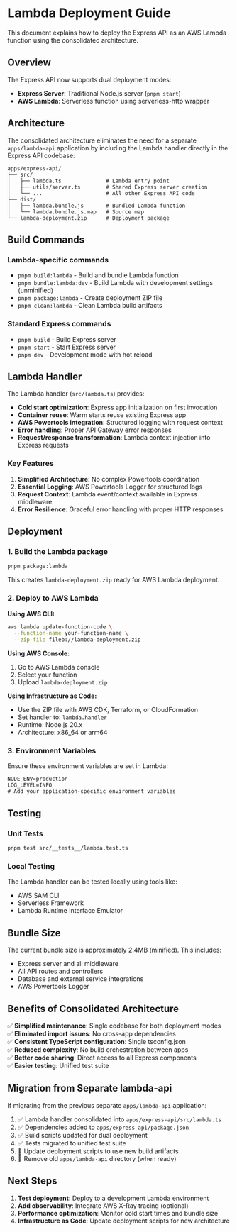 # Lambda Deployment Guide

This document explains how to deploy the Express API as an AWS Lambda function using the consolidated architecture.

## Overview

The Express API now supports dual deployment modes:

- **Express Server**: Traditional Node.js server (`pnpm start`)
- **AWS Lambda**: Serverless function using serverless-http wrapper

## Architecture

The consolidated architecture eliminates the need for a separate `apps/lambda-api` application by including the Lambda
handler directly in the Express API codebase:

```text
apps/express-api/
├── src/
│   ├── lambda.ts              # Lambda entry point
│   ├── utils/server.ts        # Shared Express server creation
│   └── ...                    # All other Express API code
├── dist/
│   ├── lambda.bundle.js       # Bundled Lambda function
│   └── lambda.bundle.js.map   # Source map
└── lambda-deployment.zip      # Deployment package
```

## Build Commands

### Lambda-specific commands

- `pnpm build:lambda` - Build and bundle Lambda function
- `pnpm bundle:lambda:dev` - Build Lambda with development settings (unminified)
- `pnpm package:lambda` - Create deployment ZIP file
- `pnpm clean:lambda` - Clean Lambda build artifacts

### Standard Express commands

- `pnpm build` - Build Express server
- `pnpm start` - Start Express server
- `pnpm dev` - Development mode with hot reload

## Lambda Handler

The Lambda handler (`src/lambda.ts`) provides:

- **Cold start optimization**: Express app initialization on first invocation
- **Container reuse**: Warm starts reuse existing Express app
- **AWS Powertools integration**: Structured logging with request context
- **Error handling**: Proper API Gateway error responses
- **Request/response transformation**: Lambda context injection into Express requests

### Key Features

1. **Simplified Architecture**: No complex Powertools coordination
2. **Essential Logging**: AWS Powertools Logger for structured logs
3. **Request Context**: Lambda event/context available in Express middleware
4. **Error Resilience**: Graceful error handling with proper HTTP responses

## Deployment

### 1. Build the Lambda package

```bash
pnpm package:lambda
```

This creates `lambda-deployment.zip` ready for AWS Lambda deployment.

### 2. Deploy to AWS Lambda

**Using AWS CLI:**

```bash
aws lambda update-function-code \
  --function-name your-function-name \
  --zip-file fileb://lambda-deployment.zip
```

**Using AWS Console:**

1. Go to AWS Lambda console
2. Select your function
3. Upload `lambda-deployment.zip`

**Using Infrastructure as Code:**

- Use the ZIP file with AWS CDK, Terraform, or CloudFormation
- Set handler to: `lambda.handler`
- Runtime: Node.js 20.x
- Architecture: x86_64 or arm64

### 3. Environment Variables

Ensure these environment variables are set in Lambda:

```env
NODE_ENV=production
LOG_LEVEL=INFO
# Add your application-specific environment variables
```

## Testing

### Unit Tests

```bash
pnpm test src/__tests__/lambda.test.ts
```

### Local Testing

The Lambda handler can be tested locally using tools like:

- AWS SAM CLI
- Serverless Framework
- Lambda Runtime Interface Emulator

## Bundle Size

The current bundle size is approximately 2.4MB (minified). This includes:

- Express server and all middleware
- All API routes and controllers
- Database and external service integrations
- AWS Powertools Logger

## Benefits of Consolidated Architecture

✅ **Simplified maintenance**: Single codebase for both deployment modes  
✅ **Eliminated import issues**: No cross-app dependencies  
✅ **Consistent TypeScript configuration**: Single tsconfig.json  
✅ **Reduced complexity**: No build orchestration between apps  
✅ **Better code sharing**: Direct access to all Express components  
✅ **Easier testing**: Unified test suite

## Migration from Separate lambda-api

If migrating from the previous separate `apps/lambda-api` application:

1. ✅ Lambda handler consolidated into `apps/express-api/src/lambda.ts`
2. ✅ Dependencies added to `apps/express-api/package.json`
3. ✅ Build scripts updated for dual deployment
4. ✅ Tests migrated to unified test suite
5. 🔄 Update deployment scripts to use new build artifacts
6. 🔄 Remove old `apps/lambda-api` directory (when ready)

## Next Steps

1. **Test deployment**: Deploy to a development Lambda environment
2. **Add observability**: Integrate AWS X-Ray tracing (optional)
3. **Performance optimization**: Monitor cold start times and bundle size
4. **Infrastructure as Code**: Update deployment scripts for new architecture
